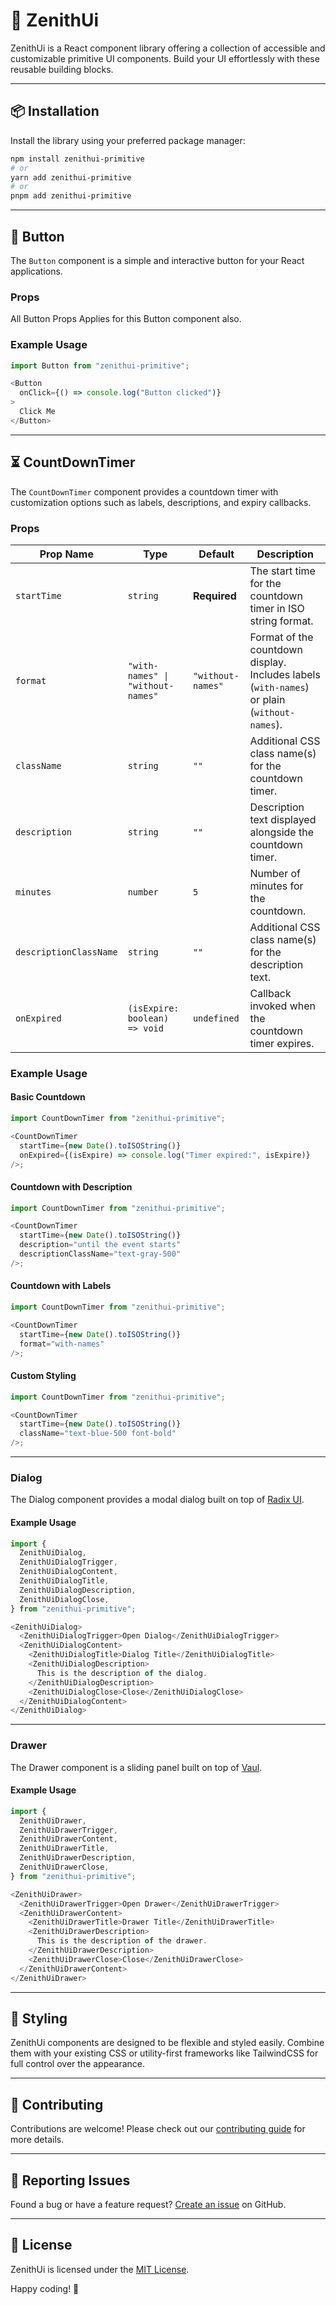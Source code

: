 # 🌈 ZenithUi

ZenithUi is a React component library offering a collection of accessible and customizable primitive UI components. Build your UI effortlessly with these reusable building blocks.

---

## 📦 Installation

Install the library using your preferred package manager:

```bash
npm install zenithui-primitive
# or
yarn add zenithui-primitive
# or
pnpm add zenithui-primitive
```

---

## 🔘 Button

The `Button` component is a simple and interactive button for your React applications.

### Props

All Button Props Applies for this Button component also.

### Example Usage

```javascript
import Button from "zenithui-primitive";

<Button
  onClick={() => console.log("Button clicked")}
>
  Click Me
</Button>
```

---

## ⏳ CountDownTimer

The `CountDownTimer` component provides a countdown timer with customization options such as labels, descriptions, and expiry callbacks.

### Props

| Prop Name             | Type                | Default       | Description                                                                 |
|-----------------------|---------------------|---------------|-----------------------------------------------------------------------------|
| `startTime`           | `string`           | **Required**  | The start time for the countdown timer in ISO string format.               |
| `format`              | `"with-names" \| "without-names"` | `"without-names"` | Format of the countdown display. Includes labels (`with-names`) or plain (`without-names`). |
| `className`           | `string`           | `""`          | Additional CSS class name(s) for the countdown timer.                      |
| `description`         | `string`           | `""`          | Description text displayed alongside the countdown timer.                  |
| `minutes`             | `number`           | `5`           | Number of minutes for the countdown.                                       |
| `descriptionClassName`| `string`           | `""`          | Additional CSS class name(s) for the description text.                     |
| `onExpired`           | `(isExpire: boolean) => void` | `undefined` | Callback invoked when the countdown timer expires.                         |

### Example Usage

#### Basic Countdown

```javascript
import CountDownTimer from "zenithui-primitive";

<CountDownTimer
  startTime={new Date().toISOString()}
  onExpired={(isExpire) => console.log("Timer expired:", isExpire)}
/>;
```

#### Countdown with Description

```javascript
import CountDownTimer from "zenithui-primitive";

<CountDownTimer
  startTime={new Date().toISOString()}
  description="until the event starts"
  descriptionClassName="text-gray-500"
/>;
```

#### Countdown with Labels

```javascript
import CountDownTimer from "zenithui-primitive";

<CountDownTimer
  startTime={new Date().toISOString()}
  format="with-names"
/>;
```

#### Custom Styling

```javascript
import CountDownTimer from "zenithui-primitive";

<CountDownTimer
  startTime={new Date().toISOString()}
  className="text-blue-500 font-bold"
/>;
```

---

### Dialog

The Dialog component provides a modal dialog built on top of [Radix UI](https://www.radix-ui.com/themes/docs/components/dialog).

#### Example Usage

```javascript
import {
  ZenithUiDialog,
  ZenithUiDialogTrigger,
  ZenithUiDialogContent,
  ZenithUiDialogTitle,
  ZenithUiDialogDescription,
  ZenithUiDialogClose,
} from "zenithui-primitive";

<ZenithUiDialog>
  <ZenithUiDialogTrigger>Open Dialog</ZenithUiDialogTrigger>
  <ZenithUiDialogContent>
    <ZenithUiDialogTitle>Dialog Title</ZenithUiDialogTitle>
    <ZenithUiDialogDescription>
      This is the description of the dialog.
    </ZenithUiDialogDescription>
    <ZenithUiDialogClose>Close</ZenithUiDialogClose>
  </ZenithUiDialogContent>
</ZenithUiDialog>
```

---

### Drawer

The Drawer component is a sliding panel built on top of [Vaul](https://github.com/emilkowalski/vaul).

#### Example Usage

```javascript
import {
  ZenithUiDrawer,
  ZenithUiDrawerTrigger,
  ZenithUiDrawerContent,
  ZenithUiDrawerTitle,
  ZenithUiDrawerDescription,
  ZenithUiDrawerClose,
} from "zenithui-primitive";

<ZenithUiDrawer>
  <ZenithUiDrawerTrigger>Open Drawer</ZenithUiDrawerTrigger>
  <ZenithUiDrawerContent>
    <ZenithUiDrawerTitle>Drawer Title</ZenithUiDrawerTitle>
    <ZenithUiDrawerDescription>
      This is the description of the drawer.
    </ZenithUiDrawerDescription>
    <ZenithUiDrawerClose>Close</ZenithUiDrawerClose>
  </ZenithUiDrawerContent>
</ZenithUiDrawer>
```

---

## 🎨 Styling

ZenithUi components are designed to be flexible and styled easily. Combine them with your existing CSS or utility-first frameworks like TailwindCSS for full control over the appearance.

---

## 🤝 Contributing

Contributions are welcome! Please check out our [contributing guide](https://github.com/ChanduBobbili/ZenithUi/blob/main/CONTRIBUTING.md) for more details.

---

## 🐛 Reporting Issues

Found a bug or have a feature request? [Create an issue](https://github.com/ChanduBobbili/ZenithUi/issues) on GitHub.

---

## 📄 License

ZenithUi is licensed under the [MIT License](https://github.com/ChanduBobbili/ZenithUi/blob/main/LICENSE).

Happy coding! 🚀

